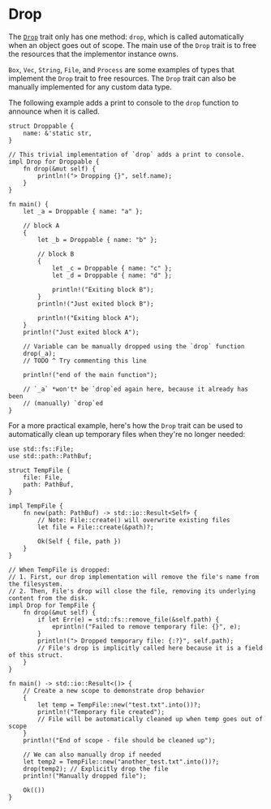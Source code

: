 # Drop

The [`Drop`][Drop] trait only has one method: `drop`, which is called automatically
when an object goes out of scope. The main use of the `Drop` trait is to free the
resources that the implementor instance owns.

`Box`, `Vec`, `String`, `File`, and `Process` are some examples of types that
implement the `Drop` trait to free resources. The `Drop` trait can also be
manually implemented for any custom data type.

The following example adds a print to console to the `drop` function to announce
when it is called.

```rust,editable
struct Droppable {
    name: &'static str,
}

// This trivial implementation of `drop` adds a print to console.
impl Drop for Droppable {
    fn drop(&mut self) {
        println!("> Dropping {}", self.name);
    }
}

fn main() {
    let _a = Droppable { name: "a" };

    // block A
    {
        let _b = Droppable { name: "b" };

        // block B
        {
            let _c = Droppable { name: "c" };
            let _d = Droppable { name: "d" };

            println!("Exiting block B");
        }
        println!("Just exited block B");

        println!("Exiting block A");
    }
    println!("Just exited block A");

    // Variable can be manually dropped using the `drop` function
    drop(_a);
    // TODO ^ Try commenting this line

    println!("end of the main function");

    // `_a` *won't* be `drop`ed again here, because it already has been
    // (manually) `drop`ed
}
```

For a more practical example, here's how the `Drop` trait can be used to automatically
clean up temporary files when they're no longer needed:

```rust,editable
use std::fs::File;
use std::path::PathBuf;

struct TempFile {
    file: File,
    path: PathBuf,
}

impl TempFile {
    fn new(path: PathBuf) -> std::io::Result<Self> {
        // Note: File::create() will overwrite existing files
        let file = File::create(&path)?;

        Ok(Self { file, path })
    }
}

// When TempFile is dropped:
// 1. First, our drop implementation will remove the file's name from the filesystem.
// 2. Then, File's drop will close the file, removing its underlying content from the disk.
impl Drop for TempFile {
    fn drop(&mut self) {
        if let Err(e) = std::fs::remove_file(&self.path) {
            eprintln!("Failed to remove temporary file: {}", e);
        }
        println!("> Dropped temporary file: {:?}", self.path);
        // File's drop is implicitly called here because it is a field of this struct.
    }
}

fn main() -> std::io::Result<()> {
    // Create a new scope to demonstrate drop behavior
    {
        let temp = TempFile::new("test.txt".into())?;
        println!("Temporary file created");
        // File will be automatically cleaned up when temp goes out of scope
    }
    println!("End of scope - file should be cleaned up");

    // We can also manually drop if needed
    let temp2 = TempFile::new("another_test.txt".into())?;
    drop(temp2); // Explicitly drop the file
    println!("Manually dropped file");

    Ok(())
}
```

[Drop]: https://doc.rust-lang.org/std/ops/trait.Drop.html
